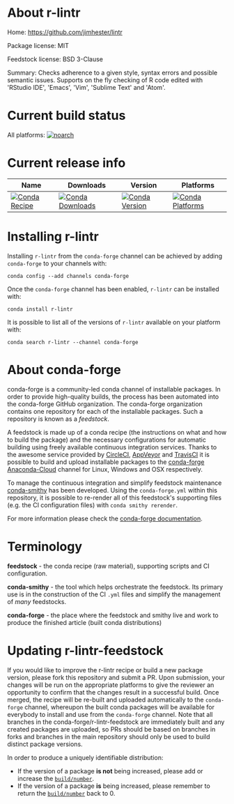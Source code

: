 About r-lintr
=============

Home: https://github.com/jimhester/lintr

Package license: MIT

Feedstock license: BSD 3-Clause

Summary: Checks adherence to a given style, syntax errors and possible semantic issues.  Supports on the fly checking of R code edited with 'RStudio IDE', 'Emacs', 'Vim', 'Sublime Text' and 'Atom'.



Current build status
====================

All platforms:
[![noarch](https://img.shields.io/circleci/project/github/conda-forge/r-lintr-feedstock/master.svg?label=noarch)](https://circleci.com/gh/conda-forge/r-lintr-feedstock)

Current release info
====================

| Name | Downloads | Version | Platforms |
| --- | --- | --- | --- |
| [![Conda Recipe](https://img.shields.io/badge/recipe-r--lintr-green.svg)](https://anaconda.org/conda-forge/r-lintr) | [![Conda Downloads](https://img.shields.io/conda/dn/conda-forge/r-lintr.svg)](https://anaconda.org/conda-forge/r-lintr) | [![Conda Version](https://img.shields.io/conda/vn/conda-forge/r-lintr.svg)](https://anaconda.org/conda-forge/r-lintr) | [![Conda Platforms](https://img.shields.io/conda/pn/conda-forge/r-lintr.svg)](https://anaconda.org/conda-forge/r-lintr) |

Installing r-lintr
==================

Installing `r-lintr` from the `conda-forge` channel can be achieved by adding `conda-forge` to your channels with:

```
conda config --add channels conda-forge
```

Once the `conda-forge` channel has been enabled, `r-lintr` can be installed with:

```
conda install r-lintr
```

It is possible to list all of the versions of `r-lintr` available on your platform with:

```
conda search r-lintr --channel conda-forge
```


About conda-forge
=================

conda-forge is a community-led conda channel of installable packages.
In order to provide high-quality builds, the process has been automated into the
conda-forge GitHub organization. The conda-forge organization contains one repository
for each of the installable packages. Such a repository is known as a *feedstock*.

A feedstock is made up of a conda recipe (the instructions on what and how to build
the package) and the necessary configurations for automatic building using freely
available continuous integration services. Thanks to the awesome service provided by
[CircleCI](https://circleci.com/), [AppVeyor](https://www.appveyor.com/)
and [TravisCI](https://travis-ci.org/) it is possible to build and upload installable
packages to the [conda-forge](https://anaconda.org/conda-forge)
[Anaconda-Cloud](https://anaconda.org/) channel for Linux, Windows and OSX respectively.

To manage the continuous integration and simplify feedstock maintenance
[conda-smithy](https://github.com/conda-forge/conda-smithy) has been developed.
Using the ``conda-forge.yml`` within this repository, it is possible to re-render all of
this feedstock's supporting files (e.g. the CI configuration files) with ``conda smithy rerender``.

For more information please check the [conda-forge documentation](https://conda-forge.org/docs/).

Terminology
===========

**feedstock** - the conda recipe (raw material), supporting scripts and CI configuration.

**conda-smithy** - the tool which helps orchestrate the feedstock.
                   Its primary use is in the construction of the CI ``.yml`` files
                   and simplify the management of *many* feedstocks.

**conda-forge** - the place where the feedstock and smithy live and work to
                  produce the finished article (built conda distributions)


Updating r-lintr-feedstock
==========================

If you would like to improve the r-lintr recipe or build a new
package version, please fork this repository and submit a PR. Upon submission,
your changes will be run on the appropriate platforms to give the reviewer an
opportunity to confirm that the changes result in a successful build. Once
merged, the recipe will be re-built and uploaded automatically to the
`conda-forge` channel, whereupon the built conda packages will be available for
everybody to install and use from the `conda-forge` channel.
Note that all branches in the conda-forge/r-lintr-feedstock are
immediately built and any created packages are uploaded, so PRs should be based
on branches in forks and branches in the main repository should only be used to
build distinct package versions.

In order to produce a uniquely identifiable distribution:
 * If the version of a package **is not** being increased, please add or increase
   the [``build/number``](https://conda.io/docs/user-guide/tasks/build-packages/define-metadata.html#build-number-and-string).
 * If the version of a package **is** being increased, please remember to return
   the [``build/number``](https://conda.io/docs/user-guide/tasks/build-packages/define-metadata.html#build-number-and-string)
   back to 0.
